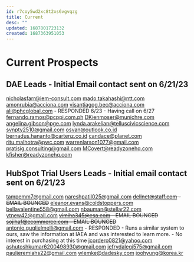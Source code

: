 ```yaml
---
id: r7coy5wd2xc8t2xs6vgvqzg
title: Current
desc: ""
updated: 1687801723132
created: 1687363951053
---
```


# Current Prospects

## DAE Leads - Initial Email contact sent on 6/21/23

nicholasfarr@iem-consult.com
mado.takahashi@ntt.com
amonrubia@acciona.com
visantiagog.bec@acciona.com
ali@phcglobal.com - RESPONDED 6/23 - Having call on 6/27
fernando.ramos@pcppi.com.ph
DKienmoser@munichre.com
angelina.gibson@pge.com
lynda.arakelian@telluscivicscience.com
svnpty2510@gmail.com
osvan@outlook.co.id
bernadus.hananto@cartenz.co.id
candace@planet.com
ritu.malhotra@pwc.com
warrenlarson1077@gmail.com
pratisig.consulting@gmail.com
MCovert@readyzonehq.com
kfisher@readyzonehq.com

## HubSpot Trial Users Leads - Initial email contact sent on 6/21/23

tampemm7@gmail.com
nareshpatil025@gmail.com
~~dellnet@staff.com - EMAIL BOUNCED~~
eleanor.evans@coldstoppers.com
bellavalentine558@gmail.com
nbauman@stellar22.com
ytnew42@gmail.com
~~vimiha345@esa.com - EMAIL BOUNCED~~
~~sojihaf@ecommerce.com - EMAIL BOUNCED~~
antonio.guglielmelli@gmail.com - RESPONDED - Runs a similar system to ours, saw the information at IAEA and was interested to learn more. - No interest in purchasing at this time
jcordero0821@yahoo.com
ashutoshkumar6200498930@gmail.com
jefrydalegi575@gmail.com
pauljeremiahs22@gmail.com
wlemke@dadesky.com
joohyung@korea.kr
